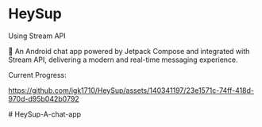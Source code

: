 ﻿# HeySup
Using Stream API

🚀 An Android chat app powered by Jetpack Compose and integrated with Stream API, delivering a modern and real-time messaging experience.



Current Progress:



https://github.com/igk1710/HeySup/assets/140341197/23e1571c-74ff-418d-970d-d95b042b0792

#   H e y S u p - A - c h a t - a p p  
 